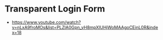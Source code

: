 # Transparent Login Form

* <https://www.youtube.com/watch?v=nLxA9froMOs&list=PLZlA0Gpn_vH8mpXIUHjWoMAAgoCEinL0R&index=18>
